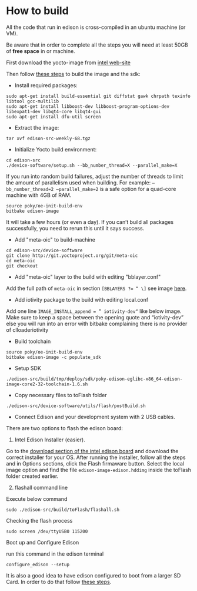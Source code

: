 How to build
============

All the code that run in edison is cross-compiled in an ubuntu machine (or VM).

Be aware that in order to complete all the steps you will need at least 50GB of **free space** in or machine.

First download the yocto-image from [intel web-site](https://downloadmirror.intel.com/25871/eng/iot-devkit-prof-dev-image-edison-20160315.zip)

Then follow [these steps](https://downloadmirror.intel.com/24271/eng/edison-src-weekly-68.tgz) to build the image and the sdk:
- Install required packages:
```
sudo apt-get install build-essential git diffstat gawk chrpath texinfo libtool gcc-multilib
sudo apt-get install libboost-dev libboost-program-options-dev libexpat1-dev libqt4-core libqt4-gui
sudo apt-get install dfu-util screen
```

- Extract the image:
```
tar xvf edison-src-weekly-68.tgz
```

- Initialize Yocto build environment:
```
cd edison-src
./device-software/setup.sh --bb_number_thread=X --parallel_make=X 
```
If you run into random build failures, adjust the number of threads to limit the amount of parallelism used when building.
For example: `–bb_number_thread=2 –parallel_make=2` is a safe option for a quad-core machine with 4GB of RAM.
```
source poky/oe-init-build-env
bitbake edison-image
```
It will take a few hours (or even a day). If you can’t build all packages successfully, you need to rerun this until it says success.

- Add "meta-oic" to build-machine
```
cd edison-src/device-software
git clone http://git.yoctoproject.org/git/meta-oic
cd meta-oic
git checkout
```

- Add "meta-oic" layer to the build with editing "bblayer.conf"

Add the full path of `meta-oic` in section `[BBLAYERS ?= “ \]` see image [here](https://wiki.iotivity.org/_detail/bblayers-conf.png?id=running_sample_codes_in_iotivity_0.9_sdk_on_edison).

- Add iotivity package to the build with editing local.conf

Add one line `IMAGE_INSTALL_append = ” iotivity-dev“` like below image. Make sure to keep a space between the opening quote and “iotivity-dev” else you will run into an error with bitbake complaining there is no provider of clloaderiotivity 

- Build toolchain
```
source poky/oe-init-build-env
bitbake edison-image -c populate_sdk  
```

- Setup SDK
```
./edison-src/build/tmp/deploy/sdk/poky-edison-eglibc-x86_64-edison-image-core2-32-toolchain-1.6.sh
```

- Copy necessary files to toFlash folder
```
./edison-src/device-software/utils/flash/postBuild.sh
```

- Connect Edison and your development system with 2 USB cables.

There are two options to flash the edison board:
 1. Intel Edison Installer (easier).

Go to the [download section of the intel edison board](https://software.intel.com/en-us/iot/hardware/edison/downloads) and download the correct installer for your OS. After running the installer, follow all the steps and in Options sections,
click the Flash firmaware button. Select the local image option and find the file `edison-image-edison.hddimg` inside the toFlash folder created earlier.

 2. flashall command line

Execute below command
```
sudo ./edison-src/build/toFlash/flashall.sh
```

Checking the flash process
```
sudo screen /dev/ttyUSB0 115200
```

Boot up and Configure Edison

run this command in the edison terminal
```
configure_edison --setup
```

It is also a good idea to have edison configured to boot from a larger SD Card.
In order to do that follow [these steps](https://communities.intel.com/thread/61048).